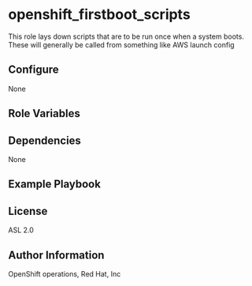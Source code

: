 openshift_firstboot_scripts
=========
This role lays down scripts that are to be run once when a system boots.  These will generally be called from something like AWS launch config

Configure
------------

None

Role Variables
--------------


Dependencies
------------

None

Example Playbook
----------------


License
-------

ASL 2.0

Author Information
------------------

OpenShift operations, Red Hat, Inc
